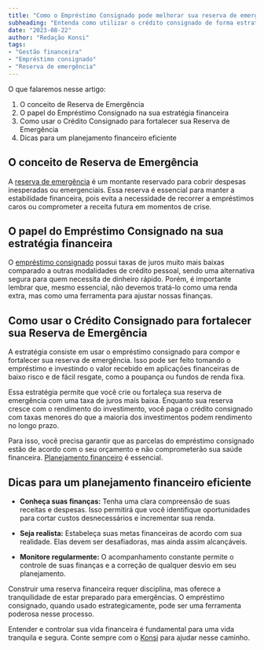 ```yaml
---
title: "Como o Empréstimo Consignado pode melhorar sua reserva de emergência"
subheading: "Entenda como utilizar o crédito consignado de forma estratégica para garantir segurança financeira."
date: "2023-08-22"
author: "Redação Konsi"
tags:
- "Gestão financeira"
- "Empréstimo consignado"
- "Reserva de emergência"
---
```


O que falaremos nesse artigo:
1. O conceito de Reserva de Emergência
2. O papel do Empréstimo Consignado na sua estratégia financeira
3. Como usar o Crédito Consignado para fortalecer sua Reserva de Emergência
4. Dicas para um planejamento financeiro eficiente

## O conceito de Reserva de Emergência

A [reserva de emergência](https://konsi.com.br/postagens/a-importncia-da-reserva-de-emergncia-e-como-constru-la-com-inteligncia-financeira) é um montante reservado para cobrir despesas inesperadas ou emergenciais. Essa reserva é essencial para manter a estabilidade financeira, pois evita a necessidade de recorrer a empréstimos caros ou comprometer a receita futura em momentos de crise.

## O papel do Empréstimo Consignado na sua estratégia financeira

O [empréstimo consignado](https://konsi.com.br/postagens/por-que-o-crdito-consignado-a-melhor-escolha-para-servidores-pblicos) possui taxas de juros muito mais baixas comparado a outras modalidades de crédito pessoal, sendo uma alternativa segura para quem necessita de dinheiro rápido. Porém, é importante lembrar que, mesmo essencial, não devemos tratá-lo como uma renda extra, mas como uma ferramenta para ajustar nossas finanças.

## Como usar o Crédito Consignado para fortalecer sua Reserva de Emergência

A estratégia consiste em usar o empréstimo consignado para compor e fortalecer sua reserva de emergência. Isso pode ser feito tomando o empréstimo e investindo o valor recebido em aplicações financeiras de baixo risco e de fácil resgate, como a poupança ou fundos de renda fixa.

Essa estratégia permite que você crie ou fortaleça sua reserva de emergência com uma taxa de juros mais baixa. Enquanto sua reserva cresce com o rendimento do investimento, você paga o crédito consignado com taxas menores do que a maioria dos investimentos podem rendimento no longo prazo.

Para isso, você precisa garantir que as parcelas do empréstimo consignado estão de acordo com o seu orçamento e não comprometerão sua saúde financeira. [Planejamento financeiro](https://konsi.com.br/postagens/como-criar-e-seguir-um-oramento-financeiro-pessoal-para-servidores-pblicos) é essencial.

## Dicas para um planejamento financeiro eficiente

- **Conheça suas finanças:** Tenha uma clara compreensão de suas receitas e despesas. Isso permitirá que você identifique oportunidades para cortar custos desnecessários e incrementar sua renda.

- **Seja realista:** Estabeleça suas metas financeiras de acordo com sua realidade. Elas devem ser desafiadoras, mas ainda assim alcançáveis.

- **Monitore regularmente:** O acompanhamento constante permite o controle de suas finanças e a correção de qualquer desvio em seu planejamento.

Construir uma reserva financeira requer disciplina, mas oferece a tranquilidade de estar preparado para emergências. O empréstimo consignado, quando usado estrategicamente, pode ser uma ferramenta poderosa nesse processo.

Entender e controlar sua vida financeira é fundamental para uma vida tranquila e segura. Conte sempre com o [Konsi](https://www.konsi.com.br/) para ajudar nesse caminho.